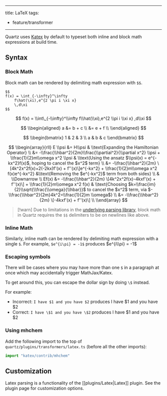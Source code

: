______________________________________________________________________

title: LaTeX
tags:

- feature/transformer

______________________________________________________________________

Quartz uses [Katex](https://katex.org/) by default to typeset both inline and block math expressions at build time.

## Syntax

### Block Math

Block math can be rendered by delimiting math expression with `$$`.

```
$$
f(x) = \int_{-\infty}^\infty
    f\hat(\xi),e^{2 \pi i \xi x}
    \,d\xi
$$
```

$$
f(x) = \\int\_{-\\infty}^\\infty
f\\hat(\\xi),e^{2 \\pi i \\xi x}
,d\\xi
$$

$$
\\begin{aligned}
a &= b + c \\ &= e + f \\
\\end{aligned}
$$

$$
\\begin{bmatrix}
1 & 2 & 3 \\
a & b & c
\\end{bmatrix}
$$

$$
\\begin{array}{rll}
E \\psi &= H\\psi & \\text{Expanding the Hamiltonian Operator} \\
&= -\\frac{\\hbar^2}{2m}\\frac{\\partial^2}{\\partial x^2} \\psi + \\frac{1}{2}m\\omega x^2 \\psi & \\text{Using the ansatz $\\psi(x) = e^{-kx^2}f(x)$, hoping to cancel the $x^2$ term} \\
&= -\\frac{\\hbar^2}{2m} \[4k^2x^2f(x)+2(-2kx)f'(x) + f''(x)\]e^{-kx^2} + \\frac{1}{2}m\\omega x^2 f(x)e^{-kx^2} &\\text{Removing the $e^{-kx^2}$ term from both sides} \\
& \\Downarrow \\
Ef(x) &= -\\frac{\\hbar^2}{2m} \[4k^2x^2f(x)-4kxf'(x) + f''(x)\] + \\frac{1}{2}m\\omega x^2 f(x) & \\text{Choosing $k=\\frac{im}{2}\\sqrt{\\frac{\\omega}{\\hbar}}$ to cancel the $x^2$ term, via $-\\frac{\\hbar^2}{2m}4k^2=\\frac{1}{2}m \\omega$} \\
&= -\\frac{\\hbar^2}{2m} \[-4kxf'(x) + f''(x)\] \\
\\end{array}
$$

> \[!warn\]
> Due to limitations in the [underlying parsing library](https://github.com/remarkjs/remark-math), block math in Quartz requires the `$$` delimiters to be on newlines like above.

### Inline Math

Similarly, inline math can be rendered by delimiting math expression with a single `$`. For example, `$e^{i\pi} = -1$` produces $e^{i\\pi} = -1$

### Escaping symbols

There will be cases where you may have more than one `$` in a paragraph at once which may accidentally trigger MathJax/Katex.

To get around this, you can escape the dollar sign by doing `\$` instead.

For example:

- Incorrect: `I have $1 and you have $2` produces I have $1 and you have $2
- Correct: `I have \$1 and you have \$2` produces I have $1 and you have $2

### Using mhchem

Add the following import to the top of `quartz/plugins/transformers/latex.ts` (before all the other
imports):

```ts title="quartz/plugins/transformers/latex.ts"
import "katex/contrib/mhchem"
```

## Customization

Latex parsing is a functionality of the \[\[plugins/Latex|Latex\]\] plugin. See the plugin page for customization options.
